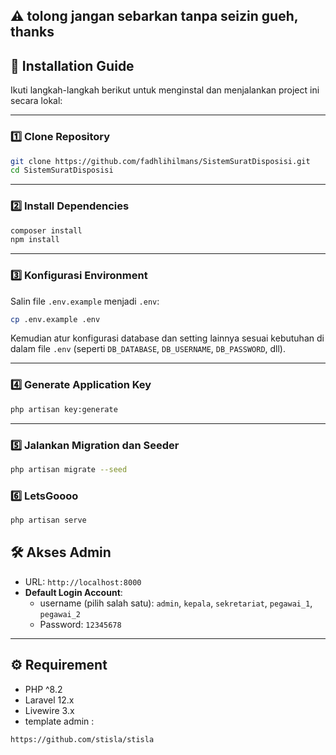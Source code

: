 ## ⚠️ tolong jangan sebarkan tanpa seizin gueh, thanks

## 🚀 Installation Guide

Ikuti langkah-langkah berikut untuk menginstal dan menjalankan project ini secara lokal:

---

### 1️⃣ Clone Repository

```bash
git clone https://github.com/fadhlihilmans/SistemSuratDisposisi.git
cd SistemSuratDisposisi
```

---

### 2️⃣ Install Dependencies

```bash
composer install
npm install
```

---

### 3️⃣ Konfigurasi Environment

Salin file `.env.example` menjadi `.env`:

```bash
cp .env.example .env
```

Kemudian atur konfigurasi database dan setting lainnya sesuai kebutuhan di dalam file `.env` (seperti `DB_DATABASE`, `DB_USERNAME`, `DB_PASSWORD`, dll).

---

### 4️⃣ Generate Application Key

```bash
php artisan key:generate
```

---

### 5️⃣ Jalankan Migration dan Seeder

```bash
php artisan migrate --seed
```

### 6️⃣ LetsGoooo

```bash
php artisan serve
```


## 🛠️ Akses Admin

-   URL: `http://localhost:8000`
-   **Default Login Account**:
    -   username (pilih salah satu): `admin`, `kepala`, `sekretariat`, `pegawai_1`, `pegawai_2`
    -   Password: `12345678`

---

## ⚙️ Requirement

-   PHP ^8.2
-   Laravel 12.x
-   Livewire 3.x
-   template admin :
```bash
https://github.com/stisla/stisla
```
